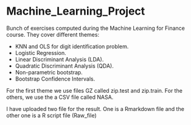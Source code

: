 # Machine_Learning_Project
Bunch of exercises computed during the Machine Learning for Finance course. They cover different themes:  
  - KNN and OLS for digit identification problem.  
  - Logistic Regression.
  - Linear Discriminant Analysis (LDA).
  - Quadratic Discriminant Analysis (QDA).
  - Non-parametric bootstrap.
  - Bootstrap Confidence Intervals.  

For the first theme we use files GZ called zip.test and zip.train. For the others, we use the a CSV file called NASA.

I have uploaded two file for the result. One is a Rmarkdown file and the other one is a R script file (Raw_file)

